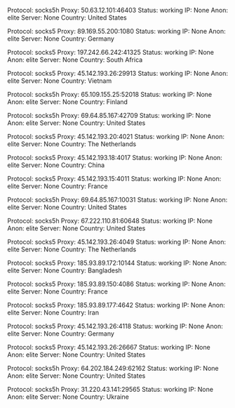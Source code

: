 Protocol: socks5h
Proxy: 50.63.12.101:46403
Status: working
IP: None
Anon: elite
Server: None
Country: United States

Protocol: socks5
Proxy: 89.169.55.200:1080
Status: working
IP: None
Anon: elite
Server: None
Country: Germany

Protocol: socks5
Proxy: 197.242.66.242:41325
Status: working
IP: None
Anon: elite
Server: None
Country: South Africa

Protocol: socks5
Proxy: 45.142.193.26:29913
Status: working
IP: None
Anon: elite
Server: None
Country: Vietnam

Protocol: socks5h
Proxy: 65.109.155.25:52018
Status: working
IP: None
Anon: elite
Server: None
Country: Finland

Protocol: socks5h
Proxy: 69.64.85.167:42709
Status: working
IP: None
Anon: elite
Server: None
Country: United States

Protocol: socks5
Proxy: 45.142.193.20:4021
Status: working
IP: None
Anon: elite
Server: None
Country: The Netherlands

Protocol: socks5
Proxy: 45.142.193.18:4017
Status: working
IP: None
Anon: elite
Server: None
Country: China

Protocol: socks5
Proxy: 45.142.193.15:4011
Status: working
IP: None
Anon: elite
Server: None
Country: France

Protocol: socks5h
Proxy: 69.64.85.167:10031
Status: working
IP: None
Anon: elite
Server: None
Country: United States

Protocol: socks5h
Proxy: 67.222.110.81:60648
Status: working
IP: None
Anon: elite
Server: None
Country: United States

Protocol: socks5
Proxy: 45.142.193.26:4049
Status: working
IP: None
Anon: elite
Server: None
Country: The Netherlands

Protocol: socks5
Proxy: 185.93.89.172:10144
Status: working
IP: None
Anon: elite
Server: None
Country: Bangladesh

Protocol: socks5
Proxy: 185.93.89.150:4086
Status: working
IP: None
Anon: elite
Server: None
Country: France

Protocol: socks5
Proxy: 185.93.89.177:4642
Status: working
IP: None
Anon: elite
Server: None
Country: Iran

Protocol: socks5
Proxy: 45.142.193.26:4118
Status: working
IP: None
Anon: elite
Server: None
Country: Germany

Protocol: socks5
Proxy: 45.142.193.26:26667
Status: working
IP: None
Anon: elite
Server: None
Country: United States

Protocol: socks5h
Proxy: 64.202.184.249:62162
Status: working
IP: None
Anon: elite
Server: None
Country: United States

Protocol: socks5h
Proxy: 31.220.43.141:29565
Status: working
IP: None
Anon: elite
Server: None
Country: Ukraine

